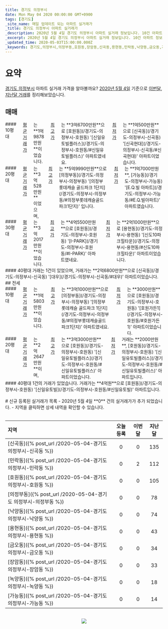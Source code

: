 ```yaml
---
title: 경기도 의정부시
date: Mon May 04 2020 00:00:00 GMT+0900
tags: [경기도]
_site_name: 매일 업데이트 되는 아파트 실거래가
_title: 경기도 의정부시 아파트 실거래가
_description: 2020년 5월 4일 경기도 의정부시 아파트 실거래 정보입니다. 10건 아파트 정보가 있습니다.
_excerpt: 2020년 5월 4일 경기도 의정부시 아파트 실거래 정보입니다. 10건 아파트 정보가 있습니다.
_updated_time: 2020-05-03T15:00:00.000Z
_keywords: 경기도,의정부시,의정부동,호원동,장암동,신곡동,용현동,민락동,낙양동,금오동,가능동,녹양동
---
```



# 요약
<ins>경기도 의정부시</ins> 아파트 실거래 가격을 알아볼까요? <ins>2020년 5월 4일</ins> 기준으로 <ins>이번달, 지난달 거래</ins>를 정리해보았습니다.

## 매매
<div class="container">
<div class="six columns" markdown="1">
#### 10평대
<ins>평균 거래가</ins>는 **1억9878만원**이었습니다. <ins>최고가</ins>는 **3억6700만원**으로 [호원동](/경기도-의정부시-호원동) '[신일유토빌플러스](/경기도-의정부시-호원동/#신일유토빌플러스)' 아파트였네요. <ins>최저가</ins>는 **1억500만원**으로 [신곡동](/경기도-의정부시-신곡동) '[신곡현대](/경기도-의정부시-신곡동/#신곡현대)' 아파트이었습니다.
</div>
<div class="six columns" markdown="1">
#### 20평대
<ins>평균 거래가</ins>는 **3억528만원**이었으며, <ins>최고가</ins>는 **5억9990만원**으로 [의정부동](/경기도-의정부시-의정부동) '[의정부 롯데캐슬 골드파크 1단지](/경기도-의정부시-의정부동/#의정부롯데캐슬골드파크1단지)' 입니다. <ins>최저가</ins>는 **1억7000만원**, [가능동](/경기도-의정부시-가능동) '[E.Q.빌 아파트](/경기도-의정부시-가능동/#E.Q.빌아파트)' 아파트였습니다.
</div>
</div>
<div class="container">
<div class="six columns" markdown="1">
#### 30평대
<ins>평균 거래가</ins>는 **3억2017만원**이었습니다. <ins>최고가</ins>는 **4억5500만원**으로 [호원동](/경기도-의정부시-호원동) '[I-PARK](/경기도-의정부시-호원동/#I-PARK)' 아파트였네요. <ins>최저가</ins>는 **2억1000만원**으로 [용현동](/경기도-의정부시-용현동) '[신도10파크힐타운](/경기도-의정부시-용현동/#신도10파크힐타운)' 아파트이었습니다.
</div>
<div class="six columns" markdown="1">
#### 40평대
거래는 1건이 있었으며, 거래가는 **2억6800만원**으로 [신곡동](/경기도-의정부시-신곡동) '[대우](/경기도-의정부시-신곡동/#대우)' 아파트이었습니다.
</div>
</div>
## 전세
<div class="container">
<div class="six columns" markdown="1">
#### 10평대
<ins>평균 거래가</ins>는 **1억5803만원**이었습니다. <ins>최고가</ins>는 **3억1000만원**으로 [의정부동](/경기도-의정부시-의정부동) '[의정부 롯데캐슬 골드파크 1단지](/경기도-의정부시-의정부동/#의정부롯데캐슬골드파크1단지)' 아파트였네요. <ins>최저가</ins>는 **3000만원**으로 [호원동](/경기도-의정부시-호원동) '[호원가든1](/경기도-의정부시-호원동/#호원가든1)' 아파트이었습니다.
</div>
<div class="six columns" markdown="1">
#### 20평대
<ins>평균 거래가</ins>는 **2억2647만원**이며, <ins>최고가</ins>는 **3억3000만원**으로 [호원동](/경기도-의정부시-호원동) '[신일유토빌플러스](/경기도-의정부시-호원동/#신일유토빌플러스)' 아파트이었습니다. <ins>최저가</ins> 거래는 **2000만원**, [호원동](/경기도-의정부시-호원동) '[신일유토빌플러스](/경기도-의정부시-호원동/#신일유토빌플러스)' 아파트입니다.
</div>
</div>
<div class="container">
<div class="twelve columns" markdown="1">
#### 40평대
1건의 거래가 있었습니다. 거래가는 **4억원**으로 [호원동](/경기도-의정부시-호원동) '[신일유토빌](/경기도-의정부시-호원동/#신일유토빌)' 아파트입니다.
</div>
</div>


<br>
# 신규 등록된 실거래가 목록
- 2020년 5월 4일 **0** 건의 실거래가가 추가 되었습니다.
- 지역을 클릭하면 상세 내역을 확인할 수 있습니다.
<br><br>

| 지역 | 오늘 등록 | 이번달 | 지난달 |
|:---|:---:|:---:|:---:|
| [신곡동]({% post_url /2020-05-04-경기도 의정부시-신곡동 %}) | 0 | 0 | 135|
| [민락동]({% post_url /2020-05-04-경기도 의정부시-민락동 %}) | 0 | 2 | 112|
| [호원동]({% post_url /2020-05-04-경기도 의정부시-호원동 %}) | 0 | 0 | 105|
| [의정부동]({% post_url /2020-05-04-경기도 의정부시-의정부동 %}) | 0 | 0 | 78|
| [낙양동]({% post_url /2020-05-04-경기도 의정부시-낙양동 %}) | 0 | 0 | 74|
| [용현동]({% post_url /2020-05-04-경기도 의정부시-용현동 %}) | 0 | 0 | 43|
| [금오동]({% post_url /2020-05-04-경기도 의정부시-금오동 %}) | 0 | 0 | 34|
| [장암동]({% post_url /2020-05-04-경기도 의정부시-장암동 %}) | 0 | 0 | 33|
| [녹양동]({% post_url /2020-05-04-경기도 의정부시-녹양동 %}) | 0 | 0 | 18|
| [가능동]({% post_url /2020-05-04-경기도 의정부시-가능동 %}) | 0 | 0 | 14|

<p align="center"><br><img src="https://via.placeholder.com/700x120"><br></p>
